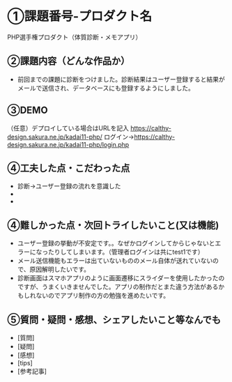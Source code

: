 # ①課題番号-プロダクト名
PHP選手権プロダクト（体質診断・メモアプリ）

## ②課題内容（どんな作品か）
- 前回までの課題に診断をつけました。診断結果はユーザー登録すると結果がメールで送信され、データベースにも登録するようにしました。

## ③DEMO
（任意）デプロイしている場合はURLを記入
https://calthy-design.sakura.ne.jp/kadai11-php/
ログイン→https://calthy-design.sakura.ne.jp/kadai11-php/login.php

## ④工夫した点・こだわった点
- 診断→ユーザー登録の流れを意識した
- 
-

## ④難しかった点・次回トライしたいこと(又は機能)
- ユーザー登録の挙動が不安定です。。なぜかログインしてからじゃないとエラーになったりしてしまいます。（管理者ログインは共にtest1です）
- メール送信機能もエラーは出ていないもののメール自体が送れていないので、原因解明したいです。
- 診断画面はスマホアプリのように画面遷移にスライダーを使用したかったのですが、うまくいきませんでした。アプリの制作だとまた違う方法があるかもしれないのでアプリ制作の方の勉強を進めたいです。

## ⑤質問・疑問・感想、シェアしたいこと等なんでも
- [質問]
- [疑問]
- [感想]
- [tips]
- [参考記事]
